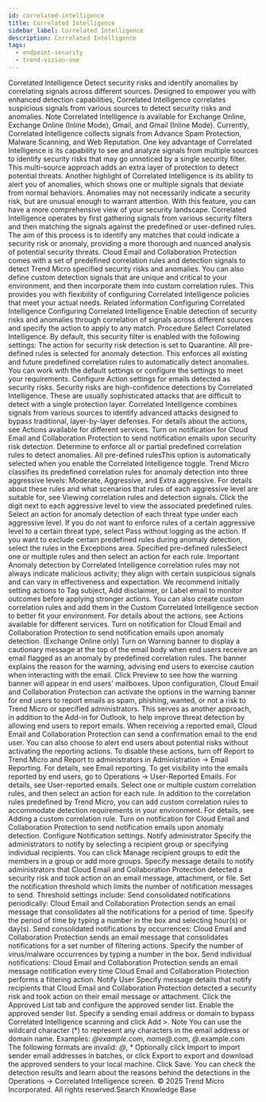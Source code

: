 ```yaml
---
id: correlated-intelligence
title: Correlated Intelligence
sidebar_label: Correlated Intelligence
description: Correlated Intelligence
tags:
  - endpoint-security
  - trend-vision-one
---
```


 Correlated Intelligence Detect security risks and identify anomalies by correlating signals across different sources. Designed to empower you with enhanced detection capabilities, Correlated Intelligence correlates suspicious signals from various sources to detect security risks and anomalies. Note Correlated Intelligence is available for Exchange Online, Exchange Online (Inline Mode), Gmail, and Gmail (Inline Mode). Currently, Correlated Intelligence collects signals from Advance Spam Protection, Malware Scanning, and Web Reputation. One key advantage of Correlated Intelligence is its capability to see and analyze signals from multiple sources to identify security risks that may go unnoticed by a single security filter. This multi-source approach adds an extra layer of protection to detect potential threats. Another highlight of Correlated Intelligence is its ability to alert you of anomalies, which shows one or multiple signals that deviate from normal behaviors. Anomalies may not necessarily indicate a security risk, but are unusual enough to warrant attention. With this feature, you can have a more comprehensive view of your security landscape. Correlated Intelligence operates by first gathering signals from various security filters and then matching the signals against the predefined or user-defined rules. The aim of this process is to identify any matches that could indicate a security risk or anomaly, providing a more thorough and nuanced analysis of potential security threats. Cloud Email and Collaboration Protection comes with a set of predefined correlation rules and detection signals to detect Trend Micro specified security risks and anomalies. You can also define custom detection signals that are unique and critical to your environment, and then incorporate them into custom correlation rules. This provides you with flexibility of configuring Correlated Intelligence policies that meet your actual needs. Related information Configuring Correlated Intelligence Configuring Correlated Intelligence Enable detection of security risks and anomalies through correlation of signals across different sources and specify the action to apply to any match. Procedure Select Correlated Intelligence. By default, this security filter is enabled with the following settings: The action for security risk detection is set to Quarantine. All pre-defined rules is selected for anomaly detection. This enforces all existing and future predefined correlation rules to automatically detect anomalies. You can work with the default settings or configure the settings to meet your requirements. Configure Action settings for emails detected as security risks. Security risks are high-confidence detections by Correlated Intelligence. These are usually sophisticated attacks that are difficult to detect with a single protection layer. Correlated Intelligence combines signals from various sources to identify advanced attacks designed to bypass traditional, layer-by-layer defenses. For details about the actions, see Actions available for different services. Turn on notification for Cloud Email and Collaboration Protection to send notification emails upon security risk detection. Determine to enforce all or partial predefined correlation rules to detect anomalies. All pre-defined rulesThis option is automatically selected when you enable the Correlated Intelligence toggle. Trend Micro classifies its predefined correlation rules for anomaly detection into three aggressive levels: Moderate, Aggressive, and Extra aggressive. For details about these rules and what scenarios that rules of each aggressive level are suitable for, see Viewing correlation rules and detection signals. Click the digit next to each aggressive level to view the associated predefined rules. Select an action for anomaly detection of each threat type under each aggressive level. If you do not want to enforce rules of a certain aggressive level to a certain threat type, select Pass without logging as the action. If you want to exclude certain predefined rules during anomaly detection, select the rules in the Exceptions area. Specified pre-defined rulesSelect one or multiple rules and then select an action for each rule. Important Anomaly detection by Correlated Intelligence correlation rules may not always indicate malicious activity; they align with certain suspicious signals and can vary in effectiveness and expectation. We recommend initially setting actions to Tag subject, Add disclaimer, or Label email to monitor outcomes before applying stronger actions. You can also create custom correlation rules and add them in the Custom Correlated Intelligence section to better fit your environment. For details about the actions, see Actions available for different services. Turn on notification for Cloud Email and Collaboration Protection to send notification emails upon anomaly detection. (Exchange Online only) Turn on Warning banner to display a cautionary message at the top of the email body when end users receive an email flagged as an anomaly by predefined correlation rules. The banner explains the reason for the warning, advising end users to exercise caution when interacting with the email. Click Preview to see how the warning banner will appear in end users' mailboxes. Upon configuration, Cloud Email and Collaboration Protection can activate the options in the warning banner for end users to report emails as spam, phishing, wanted, or not a risk to Trend Micro or specified administrators. This serves as another approach, in addition to the Add-in for Outlook, to help improve threat detection by allowing end users to report emails. When receiving a reported email, Cloud Email and Collaboration Protection can send a confirmation email to the end user. You can also choose to alert end users about potential risks without activating the reporting actions. To disable these actions, turn off Report to Trend Micro and Report to administrators in Administration → Email Reporting. For details, see Email reporting. To get visibility into the emails reported by end users, go to Operations → User-Reported Emails. For details, see User-reported emails. Select one or multiple custom correlation rules, and then select an action for each rule. In addition to the correlation rules predefined by Trend Micro, you can add custom correlation rules to accommodate detection requirements in your environment. For details, see Adding a custom correlation rule. Turn on notification for Cloud Email and Collaboration Protection to send notification emails upon anomaly detection. Configure Notification settings. Notify administrator Specify the administrators to notify by selecting a recipient group or specifying individual recipients. You can click Manage recipient groups to edit the members in a group or add more groups. Specify message details to notify administrators that Cloud Email and Collaboration Protection detected a security risk and took action on an email message, attachment, or file. Set the notification threshold which limits the number of notification messages to send. Threshold settings include: Send consolidated notifications periodically: Cloud Email and Collaboration Protection sends an email message that consolidates all the notifications for a period of time. Specify the period of time by typing a number in the box and selecting hour(s) or day(s). Send consolidated notifications by occurrences: Cloud Email and Collaboration Protection sends an email message that consolidates notifications for a set number of filtering actions. Specify the number of virus/malware occurrences by typing a number in the box. Send individual notifications: Cloud Email and Collaboration Protection sends an email message notification every time Cloud Email and Collaboration Protection performs a filtering action. Notify User Specify message details that notify recipients that Cloud Email and Collaboration Protection detected a security risk and took action on their email message or attachment. Click the Approved List tab and configure the approved sender list. Enable the approved sender list. Specify a sending email address or domain to bypass Correlated Intelligence scanning and click Add >. Note You can use the wildcard character (*) to represent any characters in the email address or domain name. Examples: *@example.com, name@*.com, *@*.example.com The following formats are invalid: *@*, * Optionally click Import to import sender email addresses in batches, or click Export to export and download the approved senders to your local machine. Click Save. You can check the detection results and learn about the reasons behind the detections in the Operations → Correlated Intelligence screen. © 2025 Trend Micro Incorporated. All rights reserved.Search Knowledge Base
